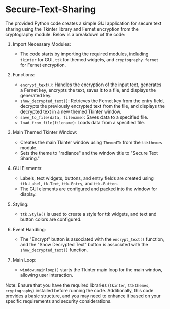 # Secure-Text-Sharing
The provided Python code creates a simple GUI application for secure text sharing using the Tkinter library and Fernet encryption from the cryptography module. Below is a breakdown of the code:

1. Import Necessary Modules:
   - The code starts by importing the required modules, including `tkinter` for GUI, `ttk` for themed widgets, and `cryptography.fernet` for Fernet encryption.

2. Functions:
   - `encrypt_text()`: Handles the encryption of the input text, generates a Fernet key, encrypts the text, saves it to a file, and displays the generated key.
   - `show_decrypted_text()`: Retrieves the Fernet key from the entry field, decrypts the previously encrypted text from the file, and displays the decrypted text in a new themed Tkinter window.
   - `save_to_file(data, filename)`: Saves data to a specified file.
   - `load_from_file(filename)`: Loads data from a specified file.

3. Main Themed Tkinter Window:
   - Creates the main Tkinter window using `ThemedTk` from the `ttkthemes` module.
   - Sets the theme to "radiance" and the window title to "Secure Text Sharing."

4. GUI Elements:
   - Labels, text widgets, buttons, and entry fields are created using `ttk.Label`, `tk.Text`, `ttk.Entry`, and `ttk.Button`.
   - The GUI elements are configured and packed into the window for display.

5. Styling:
   - `ttk.Style()` is used to create a style for ttk widgets, and text and button colors are configured.

6. Event Handling:
   - The "Encrypt" button is associated with the `encrypt_text()` function, and the "Show Decrypted Text" button is associated with the `show_decrypted_text()` function.

7. Main Loop:
   - `window.mainloop()` starts the Tkinter main loop for the main window, allowing user interaction.

Note: Ensure that you have the required libraries (`tkinter`, `ttkthemes`, `cryptography`) installed before running the code. Additionally, this code provides a basic structure, and you may need to enhance it based on your specific requirements and security considerations.
